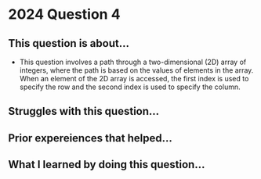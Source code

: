 # 2024 Question 4

## This question is about...
- This question involves a path through a two-dimensional (2D) array of integers, where the path is based on the
values of elements in the array. When an element of the 2D array is accessed, the first index is used to specify
the row and the second index is used to specify the column. 
  
## Struggles with this question...



## Prior expereiences that helped...



## What I learned by doing this question...

